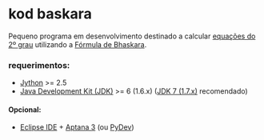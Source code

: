 kod baskara
===========

Pequeno programa em desenvolvimento destinado a calcular [equações do 2º grau](http://pt.wikipedia.org/wiki/Equa%C3%A7%C3%A3o_quadr%C3%A1tica "Equação quadrática") utilizando a [Fórmula de Bhaskara](http://pt.wikipedia.org/wiki/F%C3%B3rmula_de_Bhaskara#F.C3.B3rmula "Fórmula de Bhaskara").

### requerimentos:

- [Jython](http://www.jython.org/downloads.html "Jython") >= 2.5
- [Java Development Kit (JDK)](http://www.oracle.com/technetwork/java/javase/downloads/index.html "Java SE") >= 6 (1.6.x) ([JDK 7 (1.7.x)](http://www.oracle.com/technetwork/java/javase/downloads/java-se-jdk-7-download-432154.html "JDK 7 Download") recomendado)

#### Opcional:

- [Eclipse IDE](http://www.eclipse.org/downloads/ "Eclipse") + [Aptana 3](http://www.aptana.com/products/studio3/download "Aptana") (ou [PyDev](http://pydev.org/download.html "PyDev"))
